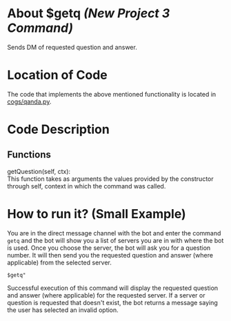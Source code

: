 # About $getq _(New Project 3 Command)_

Sends DM of requested question and answer.

# Location of Code

The code that implements the above mentioned functionality is located in [cogs/qanda.py](https://github.com/lyonva/ClassMateBot/blob/main/cogs/qanda.py).

# Code Description

## Functions

getQuestion(self, ctx): <br>
This function takes as arguments the values provided by the constructor through self, context in which the command was called.

# How to run it? (Small Example)

You are in the direct message channel with the bot and enter the command `getq` and the bot will show you a list of servers you are in with where the bot is used. Once you choose the server, the bot will ask you for a question number. It will then send you the requested question and answer (where applicable) from the selected server.

```
$getq"
```

Successful execution of this command will display the requested question and answer (where applicable) for the requested server. If a server or question is requested that doesn't exist, the bot returns a message saying the user has selected an invalid option.

